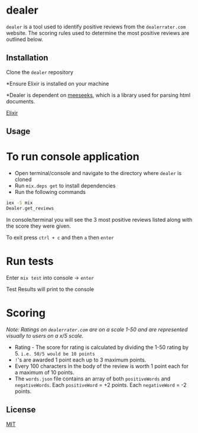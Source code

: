 # dealer

`dealer` is a tool used to identify positive reviews from the `dealerrater.com` website. The scoring rules used to determine the most positive reviews are outlined below.

## Installation

Clone the `dealer` repository

\*Ensure Elixir is installed on your machine

\*Dealer is dependent on [meeseeks](https://github.com/mischov/meeseeks), which is a library used for parsing html documents.

[Elixir](https://elixir-lang.org/install.html)

## Usage

# To run console application

- Open terminal/console and navigate to the directory where `dealer` is cloned
- Run `mix.deps get` to install dependencies
- Run the following commands

```bash
iex -S mix
Dealer.get_reviews
```

In console/terminal you will see the 3 most positive reviews listed along with the score they were given.

To exit press `ctrl + c` and then `a` then `enter`

# Run tests

Enter `mix test` into console -> `enter`

Test Results will print to the console

# Scoring

_Note: Ratings on `dealerrater.com` are on a scale 1-50 and are represented visually to users on a x/5 scale._

- Rating - The score for rating is calculated by dividing the 1-50 rating by 5. `i.e. 50/5 would be 10 points`
- `!`'s are awarded 1 point each up to 3 maximum points.
- Every 100 characters in the body of the review is worth 1 point each for a maximum of 10 points.
- The `words.json` file contains an array of both `positiveWords` and `negativeWords`. Each `positiveWord` = +2 points. Each `negativeWord` = -2 points.

## License

[MIT](https://choosealicense.com/licenses/mit/)
